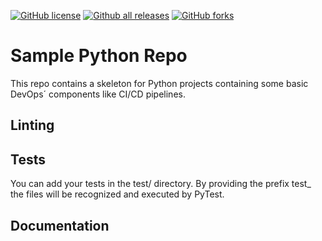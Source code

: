 [![GitHub license](https://img.shields.io/github/license/TrisNol/sample-python-repo.svg)](https://github.com/TrisNol/sample-python-repo/blob/master/LICENSE)
[![Github all releases](https://img.shields.io/github/downloads/TrisNol/sample-python-repo/total.svg)](https://github.com/users/TrisNol/packages/container/package/sample-python-repo)
[![GitHub forks](https://img.shields.io/github/forks/TrisNol/sample-python-repo.svg?style=social&label=Fork&maxAge=2592000)](https://github.com/TrisNol/sample-python-repo)
# Sample Python Repo
This repo contains a skeleton for Python projects containing some basic DevOps´ components like CI/CD pipelines.

## Linting

## Tests
You can add your tests in the test/ directory. By providing the prefix test_ the files will be recognized and executed by PyTest.

## Documentation